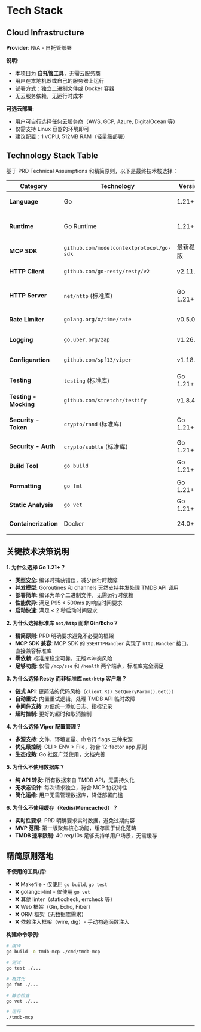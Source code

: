 # Tech Stack

## Cloud Infrastructure

**Provider**: N/A - 自托管部署

**说明**:
- 本项目为 **自托管工具**，无需云服务商
- 用户在本地机器或自己的服务器上运行
- 部署方式：独立二进制文件或 Docker 容器
- 无云服务依赖，无运行时成本

**可选云部署**:
- 用户可自行选择任何云服务商（AWS, GCP, Azure, DigitalOcean 等）
- 仅需支持 Linux 容器的环境即可
- 建议配置：1 vCPU, 512MB RAM（轻量级部署）

## Technology Stack Table

基于 PRD Technical Assumptions 和精简原则，以下是最终技术栈选择：

| Category | Technology | Version | Purpose | Rationale |
|----------|-----------|---------|---------|-----------|
| **Language** | Go | 1.21+ | 主开发语言 | 类型安全、高性能、优秀并发模型、编译为独立二进制 |
| **Runtime** | Go Runtime | 1.21+ | 程序运行环境 | 跨平台支持（Linux/macOS/Windows）、静态链接、启动快 |
| **MCP SDK** | `github.com/modelcontextprotocol/go-sdk` | 最新稳定版 | MCP 协议实现 | 官方 Go SDK，内置 stdio 和 SSE 支持，遵循规范 |
| **HTTP Client** | `github.com/go-resty/resty/v2` | v2.11.0+ | TMDB API 调用 | 链式 API、自动重试、中间件支持、超时控制 |
| **HTTP Server** | `net/http` (标准库) | Go 1.21+ | SSE HTTP 服务器 | 标准库稳定可靠、零依赖、配合 MCP SDK 的 SSEHTTPHandler |
| **Rate Limiter** | `golang.org/x/time/rate` | v0.5.0+ | API 速率限制 | 官方扩展库、Token Bucket 算法、并发安全 |
| **Logging** | `go.uber.org/zap` | v1.26.0+ | 结构化日志 | 高性能、零分配、JSON 输出、日志级别控制 |
| **Configuration** | `github.com/spf13/viper` | v1.18.0+ | 配置管理 | 多源支持（文件/ENV/CLI）、优先级控制、热重载 |
| **Testing** | `testing` (标准库) | Go 1.21+ | 单元测试 | Go 原生测试框架，`go test` 命令 |
| **Testing - Mocking** | `github.com/stretchr/testify` | v1.8.4+ | Mock 和断言 | 丰富的断言、Mock 支持、与标准库兼容 |
| **Security - Token** | `crypto/rand` (标准库) | Go 1.21+ | SSE Token 生成 | 加密安全的随机数生成、标准库零依赖 |
| **Security - Auth** | `crypto/subtle` (标准库) | Go 1.21+ | Token 比对 | 常量时间比对，防止时序攻击 |
| **Build Tool** | `go build` | Go 1.21+ | 编译二进制 | Go 原生工具，无需 Makefile |
| **Formatting** | `go fmt` | Go 1.21+ | 代码格式化 | Go 官方格式化工具 |
| **Static Analysis** | `go vet` | Go 1.21+ | 静态检查 | Go 官方静态分析工具 |
| **Containerization** | Docker | 24.0+ | 容器化部署 | 多平台镜像、轻量 Alpine 基础镜像、Docker Compose 支持 |

## 关键技术决策说明

**1. 为什么选择 Go 1.21+？**
- **类型安全**: 编译时捕获错误，减少运行时故障
- **并发模型**: Goroutines 和 channels 天然支持并发处理 TMDB API 调用
- **部署简单**: 编译为单个二进制文件，无需运行时依赖
- **性能优异**: 满足 P95 < 500ms 的响应时间要求
- **启动快速**: 满足 < 2 秒启动时间要求

**2. 为什么选择标准库 `net/http` 而非 Gin/Echo？**
- **精简原则**: PRD 明确要求避免不必要的框架
- **MCP SDK 兼容**: MCP SDK 的 `SSEHTTPHandler` 实现了 `http.Handler` 接口，直接兼容标准库
- **零依赖**: 标准库稳定可靠，无版本冲突风险
- **足够功能**: 仅需 `/mcp/sse` 和 `/health` 两个端点，标准库完全满足

**3. 为什么选择 Resty 而非标准库 `net/http` 客户端？**
- **链式 API**: 更简洁的代码风格（`client.R().SetQueryParam().Get()`）
- **自动重试**: 内置重试逻辑，处理 TMDB API 临时故障
- **中间件支持**: 方便统一添加日志、指标记录
- **超时控制**: 更好的超时和取消控制

**4. 为什么选择 Viper 配置管理？**
- **多源支持**: 文件、环境变量、命令行 flags 三种来源
- **优先级控制**: CLI > ENV > File，符合 12-factor app 原则
- **生态成熟**: Go 社区广泛使用，文档完善

**5. 为什么不使用数据库？**
- **纯 API 转发**: 所有数据来自 TMDB API，无需持久化
- **无状态设计**: 每次请求独立，符合 MCP 协议特性
- **简化运维**: 用户无需管理数据库，降低部署门槛

**6. 为什么不使用缓存（Redis/Memcached）？**
- **实时性要求**: PRD 明确要求实时数据，避免过期内容
- **MVP 范围**: 第一版聚焦核心功能，缓存属于优化范畴
- **TMDB 速率限制**: 40 req/10s 足够支持单用户场景，无需缓存

## 精简原则落地

**不使用的工具/库**:
- ❌ Makefile - 仅使用 `go build`, `go test`
- ❌ golangci-lint - 仅使用 `go vet`
- ❌ 其他 linter（staticcheck, errcheck 等）
- ❌ Web 框架（Gin, Echo, Fiber）
- ❌ ORM 框架（无数据库需求）
- ❌ 依赖注入框架（wire, dig）- 手动构造函数注入

**构建命令示例**:
```bash
# 编译
go build -o tmdb-mcp ./cmd/tmdb-mcp

# 测试
go test ./...

# 格式化
go fmt ./...

# 静态检查
go vet ./...

# 运行
./tmdb-mcp
```

---
